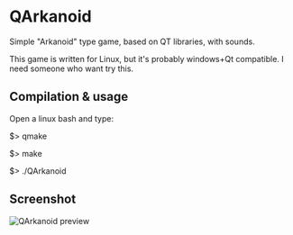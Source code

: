 # QArkanoid
Simple "Arkanoid" type game, based on QT libraries, with sounds.

This game is written for Linux, but it's probably windows+Qt compatible. I need someone who want try this.


## Compilation & usage

Open a linux bash and type:

$> qmake

$> make

$> ./QArkanoid

## Screenshot
![QArkanoid preview](https://felmur.github.io/QArkanoid/screenshot.png)
